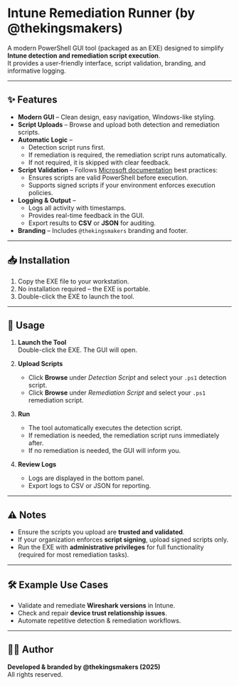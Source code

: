 # Intune Remediation Runner (by @thekingsmakers)

A modern PowerShell GUI tool (packaged as an EXE) designed to simplify **Intune detection and remediation script execution**.  
It provides a user-friendly interface, script validation, branding, and informative logging.

---

## ✨ Features
- **Modern GUI** – Clean design, easy navigation, Windows-like styling.
- **Script Uploads** – Browse and upload both detection and remediation scripts.
- **Automatic Logic** – 
  - Detection script runs first.  
  - If remediation is required, the remediation script runs automatically.  
  - If not required, it is skipped with clear feedback.
- **Script Validation** – Follows [Microsoft documentation](https://learn.microsoft.com/mem/intune/fundamentals/intune-management-extension) best practices:
  - Ensures scripts are valid PowerShell before execution.
  - Supports signed scripts if your environment enforces execution policies.
- **Logging & Output** – 
  - Logs all activity with timestamps.
  - Provides real-time feedback in the GUI.
  - Export results to **CSV** or **JSON** for auditing.
- **Branding** – Includes `@thekingsmakers` branding and footer.

---

## 📥 Installation
1. Copy the EXE file to your workstation.
2. No installation required – the EXE is portable.
3. Double-click the EXE to launch the tool.

---

## 🚀 Usage
1. **Launch the Tool**  
   Double-click the EXE. The GUI will open.

2. **Upload Scripts**  
   - Click **Browse** under *Detection Script* and select your `.ps1` detection script.  
   - Click **Browse** under *Remediation Script* and select your `.ps1` remediation script.  

3. **Run**  
   - The tool automatically executes the detection script.  
   - If remediation is needed, the remediation script runs immediately after.  
   - If no remediation is needed, the GUI will inform you.  

4. **Review Logs**  
   - Logs are displayed in the bottom panel.  
   - Export logs to CSV or JSON for reporting.

---

## ⚠️ Notes
- Ensure the scripts you upload are **trusted and validated**.  
- If your organization enforces **script signing**, upload signed scripts only.  
- Run the EXE with **administrative privileges** for full functionality (required for most remediation tasks).

---

## 🛠 Example Use Cases
- Validate and remediate **Wireshark versions** in Intune.  
- Check and repair **device trust relationship issues**.  
- Automate repetitive detection & remediation workflows.

---

## 🧑‍💻 Author
**Developed & branded by @thekingsmakers (2025)**  
All rights reserved.
